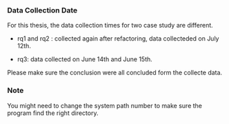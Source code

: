 <!--
 * @Author: rocs
 * @Date: 2023-09-11 23:44:07
 * @LastEditors: rocs
 * @LastEditTime: 2023-09-11 23:44:08
 * @Description: 
-->
<!--
 * @Author: rocs
 * @Date: 2023-07-11 19:08:18
 * @LastEditors: rocs
 * @LastEditTime: 2023-08-30 21:44:56
 * @Description: 
-->

### Data Collection Date

For this thesis, the data collection times for two case study are different.

- rq1 and rq2 :  collected again after refactoring, data collecteded on July 12th.

- rq3: data collected on June 14th and June 15th.

Please make sure the conclusion were all concluded form the collecte data.

### Note

You might need to change the system path number to make sure the program find the right directory. 


